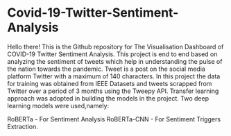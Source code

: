 # Covid-19-Twitter-Sentiment-Analysis
Hello there! This is the Github repository for The Visualisation Dashboard of COVID-19 Twitter Sentiment Analysis. This project is end to end based on analyzing the sentiment of tweets which help in understanding the pulse of the nation towards the pandemic. Tweet is a post on the social media platform Twitter with a maximum of 140 characters. In this project the data for training was obtained from IEEE Datasets and tweets scrapped from Twitter over a period of 3 months using the Tweepy API. Transfer learning approach was adopted in building the models in the project. Two deep learning models were used,namely:

RoBERTa - For Sentiment Analysis
RoBERTa-CNN - For Sentiment Triggers Extraction.

